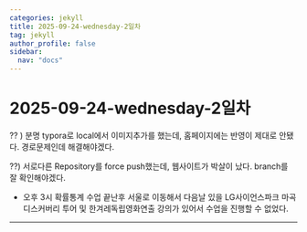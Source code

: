 ```yaml
---
categories: jekyll
title: 2025-09-24-wednesday-2일차
tag: jekyll
author_profile: false
sidebar:
  nav: "docs"
---
```


# 2025-09-24-wednesday-2일차

?? ) 분명 typora로 local에서 이미지추가를 했는데, 홈페이지에는 반영이 제대로 안됐다. 경로문제인데 해결해야겠다.

??) 서로다른 Repository를 force push했는데, 웹사이트가 박살이 났다. branch를 잘 확인해야겠다.

- 오후 3시 확률통계 수업 끝난후 서울로 이동해서 다음날 있을 LG사이언스파크 마곡 디스커버리 투어 및 한겨레독립영화연출 강의가 있어서 수업을 진행할 수 없었다.

---
